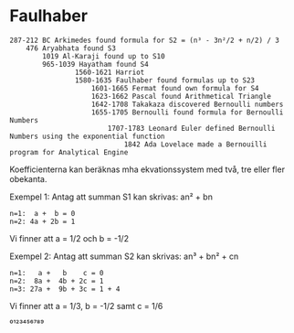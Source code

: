 # Faulhaber

```
287-212 BC Arkimedes found formula for S2 = (n³ - 3n²/2 + n/2) / 3
    476 Aryabhata found S3
		1019 Al-Karaji found up to S10
		965-1039 Hayatham found S4
				1560-1621 Harriot
				1580-1635 Faulhaber found formulas up to S23
					1601-1665 Fermat found own formula for S4
					1623-1662 Pascal found Arithmetical Triangle
					1642-1708 Takakaza discovered Bernoulli numbers
					1655-1705 Bernoulli found formula for Bernoulli Numbers
						1707-1783 Leonard Euler defined Bernoulli Numbers using the exponential function
							1842 Ada Lovelace made a Bernouilli program for Analytical Engine
```

Koefficienterna kan beräknas mha ekvationssystem med två, tre eller fler obekanta.

Exempel 1: Antag att summan S1 kan skrivas: an² + bn
```
n=1:  a +  b = 0
n=2: 4a + 2b = 1
```

Vi finner att a = 1/2 och b = -1/2

Exempel 2: Antag att summan S2 kan skrivas: an³ + bn² + cn

```
n=1:   a +   b    c = 0
n=2:  8a +  4b + 2c = 1
n=3: 27a +  9b + 3c = 1 + 4
```

Vi finner att a = 1/3, b = -1/2 samt c = 1/6

⁰¹²³⁴⁵⁶⁷⁸⁹